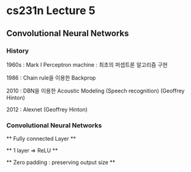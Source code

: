 # **cs231n Lecture 5** #
## Convolutional Neural Networks ##

### History ###

1960s : Mark I Perceptron machine : 최초의 퍼셉트론 알고리즘 구현

1986 : Chain rule을 이용한 Backprop

2010 : DBN을 이용한 Acoustic Modeling (Speech recognition) (Geoffrey Hinton)

2012 : Alexnet (Geoffrey Hinton)

### Convolutional Neural Networks ###

** Fully connected Layer **

** 1 layer => ReLU **  

** Zero padding : preserving output size **

